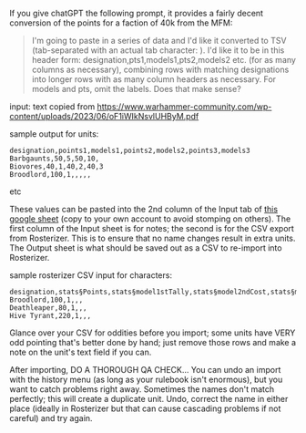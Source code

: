 If you give chatGPT the following prompt, it provides a fairly decent conversion of the points for a faction of 40k from the MFM:

> I'm going to paste in a series of data and I'd like it converted to TSV (tab-separated with an actual tab character: 	). I'd like it to be in this header form: designation,pts1,models1,pts2,models2 etc. (for as many columns as necessary), combining rows with matching designations into longer rows with as many column headers as necessary. For models and pts, omit the labels. Does that make sense?

input: text copied from https://www.warhammer-community.com/wp-content/uploads/2023/06/oF1iWIkNsvlUHByM.pdf

sample output for units:

```
designation,points1,models1,points2,models2,points3,models3
Barbgaunts,50,5,50,10,
Biovores,40,1,40,2,40,3
Broodlord,100,1,,,,,
```
etc

These values can be pasted into the 2nd column of the Input tab of [this google sheet](https://docs.google.com/spreadsheets/d/1WLlyLXVmjsMw41IsV67L948HZLkCtkILgyFHx39NQ6Q/edit#gid=0) (copy to your own account to avoid stomping on others). The first column of the Input sheet is for notes; the second is for the CSV export from Rosterizer. This is to ensure that no name changes result in extra units. The Output sheet is what should be saved out as a CSV to re-import into Rosterizer.

sample rosterizer CSV input for characters:

```
designation,stats§Points,stats§model1stTally,stats§model2ndCost,stats§model2ndTally,stats§model3rdCost
Broodlord,100,1,,,
Deathleaper,80,1,,,
Hive Tyrant,220,1,,,
```

Glance over your CSV for oddities before you import; some units have VERY odd pointing that's better done by hand; just remove those rows and make a note on the unit's text field if you can.

After importing, DO A THOROUGH QA CHECK... You can undo an import with the history menu (as long as your rulebook isn't enormous), but you want to catch problems right away. Sometimes the names don't match perfectly; this will create a duplicate unit. Undo, correct the name in either place (ideally in Rosterizer but that can cause cascading problems if not careful) and try again.